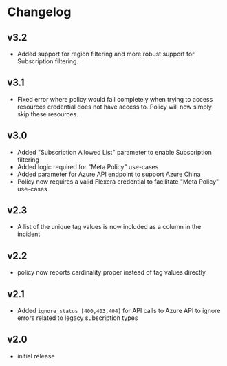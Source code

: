# Changelog

## v3.2

- Added support for region filtering and more robust support for Subscription filtering.

## v3.1

- Fixed error where policy would fail completely when trying to access resources credential does not have access to. Policy will now simply skip these resources.

## v3.0

- Added "Subscription Allowed List" parameter to enable Subscription filtering
- Added logic required for "Meta Policy" use-cases
- Added parameter for Azure API endpoint to support Azure China
- Policy now requires a valid Flexera credential to facilitate "Meta Policy" use-cases

## v2.3

- A list of the unique tag values is now included as a column in the incident

## v2.2

- policy now reports cardinality proper instead of tag values directly

## v2.1

- Added `ignore_status [400,403,404]` for API calls to Azure API to ignore errors related to legacy subscription types

## v2.0

- initial release
